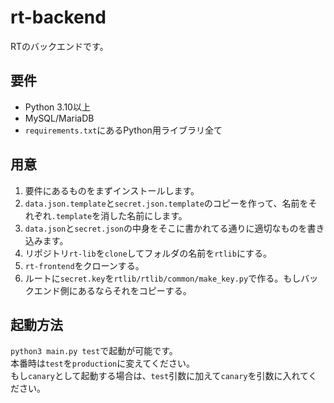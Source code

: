 # rt-backend
RTのバックエンドです。  

## 要件
* Python 3.10以上
* MySQL/MariaDB
* `requirements.txt`にあるPython用ライブラリ全て

## 用意
1. 要件にあるものをまずインストールします。
2. `data.json.template`と`secret.json.template`のコピーを作って、名前をそれぞれ`.template`を消した名前にします。
3. `data.json`と`secret.json`の中身をそこに書かれてる通りに適切なものを書き込みます。
4. リポジトリ`rt-lib`を`clone`してフォルダの名前を`rtlib`にする。
5. `rt-frontend`をクローンする。
5. ルートに`secret.key`を`rtlib/rtlib/common/make_key.py`で作る。もしバックエンド側にあるならそれをコピーする。

## 起動方法
`python3 main.py test`で起動が可能です。  
本番時は`test`を`production`に変えてください。  
もし`canary`として起動する場合は、`test`引数に加えて`canary`を引数に入れてください。